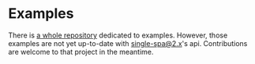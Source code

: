 # Examples
There is [a whole repository](https://github.com/joeldenning/single-spa-examples) dedicated to examples. However, those examples
are not yet up-to-date with single-spa@2.x's api. Contributions are welcome to that project in the meantime.
